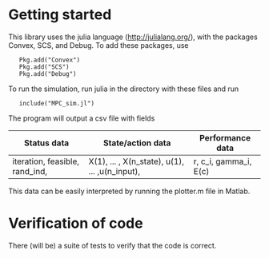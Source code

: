 # Getting started

This library uses the julia language (http://julialang.org/), with the packages Convex, SCS, and Debug. To add these packages, use 
```
   Pkg.add("Convex")
   Pkg.add("SCS")
   Pkg.add("Debug")
```

To run the simulation, run julia in the directory with these files and run
```
   include("MPC_sim.jl")
```

The program will output a csv file with fields

|  Status data                   | State/action data                             |  Performance data     |
| ------------------------------ | --------------------------------------------- | --------------------- |
| iteration, feasible, rand_ind, | X(1), ... , X(n_state), u(1), ... ,u(n_input),| r, c_i, gamma_i, E(c) |

This data can be easily interpreted by running the plotter.m file in Matlab.

# Verification of code

There (will be) a suite of tests to verify that the code is correct.


